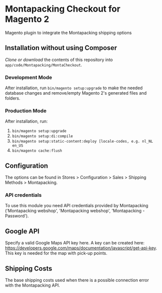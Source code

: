 # Montapacking Checkout for Magento 2
Magento plugin to integrate the Montapacking shipping options


## Installation without using Composer
_Clone or download_ the contents of this repository into `app/code/Montapacking/MontaCheckout`.

### Development Mode
After installation, run `bin/magento setup:upgrade` to make the needed database changes and remove/empty Magento 2's generated files and folders.

### Production Mode
After installation, run:
1. `bin/magento setup:upgrade`
2. `bin/magento setup:di:compile`
3. `bin/magento setup:static-content:deploy [locale-codes, e.g. nl_NL en_US`
4. `bin/magento cache:flush`

## Configuration
The options can be found in Stores > Configuration > Sales > Shipping Methods > Montapacking.

### API credentials
To use this module you need API credentials provided by Montapacking ('Montapacking webshop', 'Montapacking webshop', 'Montapacking - Password').

## Google API
Specify a valid Google Maps API key here. A key can be created here: https://developers.google.com/maps/documentation/javascript/get-api-key.
This key is needed for the map with pick-up points.
 
## Shipping Costs
The base shipping costs used when there is a possible connection error with the Montapacking API.





